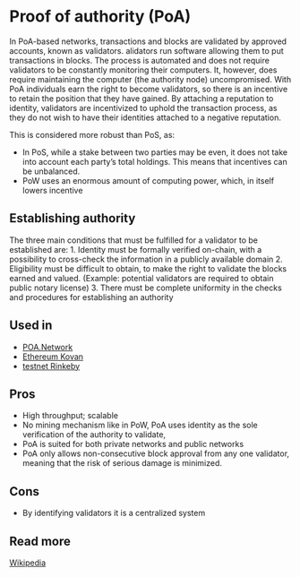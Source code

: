 # Proof of authority \(PoA\)

In PoA-based networks, transactions and blocks are validated by approved accounts, known as validators. alidators run software allowing them to put transactions in blocks. The process is automated and does not require validators to be constantly monitoring their computers. It, however, does require maintaining the computer \(the authority node\) uncompromised. With PoA individuals earn the right to become validators, so there is an incentive to retain the position that they have gained. By attaching a reputation to identity, validators are incentivized to uphold the transaction process, as they do not wish to have their identities attached to a negative reputation.

This is considered more robust than PoS, as:

* In PoS, while a stake between two parties may be even, it does not take into account each party’s total holdings. This means that incentives can be unbalanced.
* PoW uses an enormous amount of computing power, which, in itself lowers incentive

## Establishing authority

The three main conditions that must be fulfilled for a validator to be established are: 1. Identity must be formally verified on-chain, with a possibility to cross-check the information in a publicly available domain 2. Eligibility must be difficult to obtain, to make the right to validate the blocks earned and valued. \(Example: potential validators are required to obtain public notary license\) 3. There must be complete uniformity in the checks and procedures for establishing an authority

## Used in

* [POA.Network](https://poa.network)
* [Ethereum Kovan](https://kovan.etherscan.io)
* [testnet Rinkeby](https://gist.github.com/cryptogoth/10a98e8078cfd69f7ca892ddbdcf26bc)

## Pros

* High throughput; scalable
* No mining mechanism like in PoW, PoA uses identity as the sole verification of the authority to validate,
* PoA is suited for both private networks and public networks
* PoA only allows non-consecutive block approval from any one validator, meaning that the risk of serious damage is minimized.

## **Cons**

* By identifying validators it is a centralized system

## Read more

[Wikipedia](https://en.wikipedia.org/wiki/Proof-of-authority)

